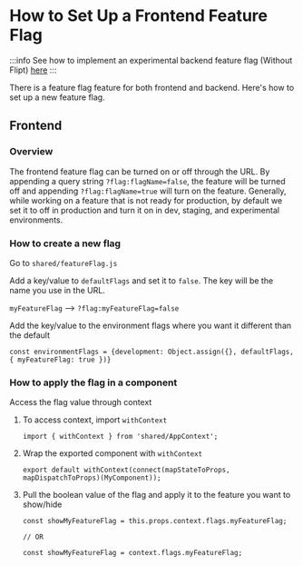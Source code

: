 # How to Set Up a Frontend Feature Flag

:::info
See how to implement an experimental backend feature flag (Without Flipt) [here](../../backend/guides/how-to/add-an-experimental-feature-flag.md)
:::

There is a feature flag feature for both frontend and backend.  Here's how to set up a new feature flag.

## Frontend

### Overview

The frontend feature flag can be turned on or off through the URL. By appending
a query string `?flag:flagName=false`, the feature will be turned off and
appending `?flag:flagName=true` will turn on the feature. Generally, while
working on a feature that is not ready for production, by default we set it to
off in production and turn it on in dev, staging, and experimental environments.

### How to create a new flag

Go to `shared/featureFlag.js`

Add a key/value to `defaultFlags` and set it to `false`. The key will be the
name you use in the URL.


`myFeatureFlag` --> `?flag:myFeatureFlag=false`

Add the key/value to the environment flags where you want it different than the default

```
const environmentFlags = {development: Object.assign({}, defaultFlags, { myFeatureFlag: true })}
```
### How to apply the flag in a component

Access the flag value through context

1. To access context, import `withContext`

   ```
   import { withContext } from 'shared/AppContext';
   ```

2. Wrap the exported component with `withContext`

   ```
   export default withContext(connect(mapStateToProps, mapDispatchToProps)(MyComponent));
   ```

3. Pull the boolean value of the flag and apply it to the feature you want to show/hide

   ```
   const showMyFeatureFlag = this.props.context.flags.myFeatureFlag;

   // OR

   const showMyFeatureFlag = context.flags.myFeatureFlag;
   ```

